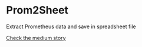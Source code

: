 # Prom2Sheet
Extract Prometheus data and save in spreadsheet file

[Check the medium story](https://medium.com/@zhimin.wen/extract-prometheus-metrics-to-spreadsheet-a22e1c549635)
